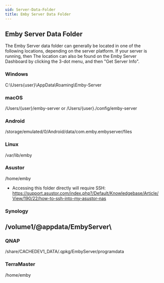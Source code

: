 ```yaml
---
uid: Server-Data-Folder
title: Emby Server Data Folder
---
```


## Emby Server Data Folder

The Emby Server data folder can generally be located in one of the following locations, depending on the server platform. If your server is running, then The location can also be found on the Emby Server Dashboard by clicking the 3-dot menu, and then "Get Server Info".



### Windows
C:\Users\{user}\AppData\Roaming\Emby-Server

### macOS
/Users/{user}/emby-server or /Users/{user}./config/emby-server

### Android
/storage/emulated/0/Android/data/com.emby.embyserver/files

### Linux
/var/lib/emby

### Asustor
/home/emby
  - Accessing this folder directly will require SSH: https://support.asustor.com/index.php?/Default/Knowledgebase/Article/View/190/22/how-to-ssh-into-my-asustor-nas

### Synology
/volume1/@appdata/EmbyServer\
 - 

### QNAP
/share/CACHEDEV1_DATA/.qpkg/EmbyServer/programdata

### TerraMaster
/home/emby
